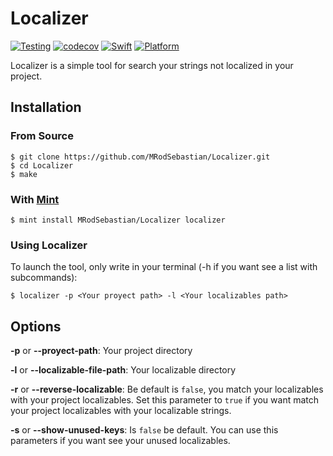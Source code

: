 # Localizer
[![Testing](https://github.com/MRodSebastian/Localizer/actions/workflows/main.yml/badge.svg)](https://github.com/MRodSebastian/Localizer/actions/workflows/main.yml) [![codecov](https://codecov.io/gh/MRodSebastian/Localizer/branch/master/graph/badge.svg?token=HORRM5YZ4X)](https://codecov.io/gh/MRodSebastian/Localizer) [![Swift](https://img.shields.io/badge/swift-5.0-red)](https://cocoapods.org/pods/InstaGallery) [![Platform](https://img.shields.io/badge/platform-ios-blue)](https://cocoapods.org/pods/InstaGallery) 

Localizer is a simple tool for search your strings not localized in your project.

## Installation

### From Source

````
$ git clone https://github.com/MRodSebastian/Localizer.git
$ cd Localizer
$ make
````
### With [Mint](https://github.com/yonaskolb/Mint)
````
$ mint install MRodSebastian/Localizer localizer
````

### Using Localizer

To launch the tool, only write in your terminal (-h if you want see a list with subcommands):
````
$ localizer -p <Your proyect path> -l <Your localizables path>
````

## Options
**-p** or **--proyect-path**: Your project directory

**-l** or **--localizable-file-path**: Your localizable directory

**-r** or **--reverse-localizable**: Be default is ```false```, you match your localizables with your project localizables. Set this parameter to ```true``` if you want match your project localizables with your localizable strings.

**-s** or **--show-unused-keys**: Is ```false``` be default. You can use this parameters if you want see your unused localizables.



